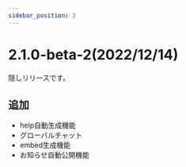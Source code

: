 ```yaml
---
sidebar_position: 3
---
```

# 2.1.0-beta-2(2022/12/14)
隠しリリースです。
## 追加
- help自動生成機能
- グローバルチャット
- embed生成機能
- お知らせ自動公開機能

